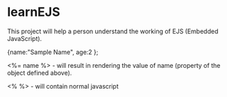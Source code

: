 # learnEJS
This project will help a person understand the working of EJS (Embedded JavaScript).

  {name:"Sample Name", age:2  };
  
  <%= name %> - will result in rendering the value of name (property of the object defined above).
  
  <% %> - will contain normal javascript

